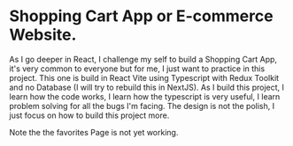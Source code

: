 # Shopping Cart App or E-commerce Website.

As I go deeper in React, I challenge my self to build a Shopping Cart App, it's very common to everyone but for me, I just want to practice in this project. This one is build in React Vite using Typescript with Redux Toolkit and no Database (I will try to rebuild this in NextJS). As I build this project, I learn how the code works, I learn how the typescript is very useful, I learn problem solving for all the bugs I'm facing. The design is not the polish, I just focus on how to build this project more.

Note the the favorites Page is not yet working.
